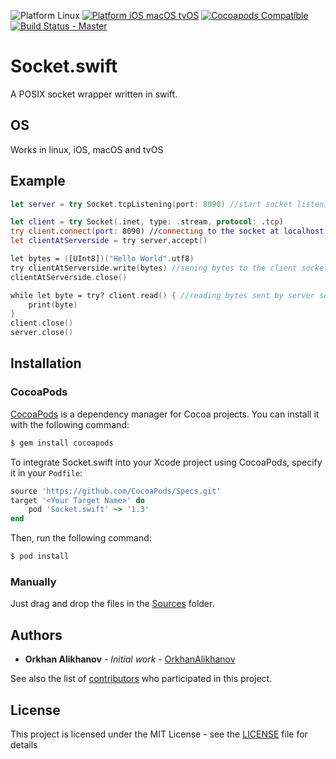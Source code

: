 ![Platform Linux](https://img.shields.io/badge/platform-Linux-green.svg)
[![Platform iOS macOS tvOS](https://img.shields.io/cocoapods/p/Socket.swift.svg?style=flat)](https://github.com/BiAtoms/Socket.swift)
[![Cocoapods Compatible](https://img.shields.io/cocoapods/v/Socket.swift.svg)](https://cocoapods.org/pods/Socket.swift)
[![Build Status - Master](https://travis-ci.org/BiAtoms/Socket.swift.svg?branch=master)](https://travis-ci.org/BiAtoms/Socket.swift)

# Socket.swift

A POSIX socket wrapper written in swift.

## OS
 
Works in linux, iOS, macOS and tvOS

## Example
```swift
let server = try Socket.tcpListening(port: 8090) //start socket listening at localhost:8090

let client = try Socket(.inet, type: .stream, protocol: .tcp)
try client.connect(port: 8090) //connecting to the socket at localhost:8090
let clientAtServerside = try server.accept()

let bytes = ([UInt8])("Hello World".utf8)
try clientAtServerside.write(bytes) //sening bytes to the client socket
clientAtServerside.close()

while let byte = try? client.read() { //reading bytes sent by server socket
    print(byte)
}
client.close()
server.close()
```

## Installation

### CocoaPods

[CocoaPods](http://cocoapods.org) is a dependency manager for Cocoa projects. You can install it with the following command:

```bash
$ gem install cocoapods
```

To integrate Socket.swift into your Xcode project using CocoaPods, specify it in your `Podfile`:

```ruby
source 'https://github.com/CocoaPods/Specs.git'
target '<Your Target Name>' do
    pod 'Socket.swift' ~> '1.3'
end
```

Then, run the following command:

```bash
$ pod install
```
### Manually
Just drag and drop the files in the [Sources](Sources) folder.

## Authors

* **Orkhan Alikhanov** - *Initial work* - [OrkhanAlikhanov](https://github.com/OrkhanAlikhanov)

See also the list of [contributors](https://github.com/BiAtoms/Socket.swift/contributors) who participated in this project.

## License

This project is licensed under the MIT License - see the [LICENSE](LICENSE) file for details
